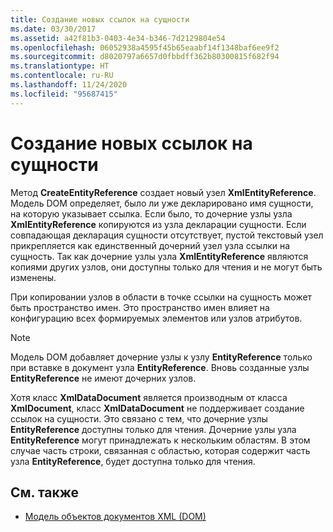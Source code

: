```yaml
---
title: Создание новых ссылок на сущности
ms.date: 03/30/2017
ms.assetid: a42f81b3-0403-4e34-b346-7d2129804e54
ms.openlocfilehash: 06052938a4595f45b65eaabf14f1348baf6ee9f2
ms.sourcegitcommit: d8020797a6657d0fbbdff362b80300815f682f94
ms.translationtype: HT
ms.contentlocale: ru-RU
ms.lasthandoff: 11/24/2020
ms.locfileid: "95687415"
---
```

# <a name="creating-new-entity-references"></a>Создание новых ссылок на сущности

Метод **CreateEntityReference** создает новый узел **XmlEntityReference**. Модель DOM определяет, было ли уже декларировано имя сущности, на которую указывает ссылка. Если было, то дочерние узлы узла **XmlEntityReference** копируются из узла декларации сущности. Если совпадающая декларация сущности отсутствует, пустой текстовый узел прикрепляется как единственный дочерний узел узла ссылки на сущность. Так как дочерние узлы узла **XmlEntityReference** являются копиями других узлов, они доступны только для чтения и не могут быть изменены.  
  
 При копировании узлов в области в точке ссылки на сущность может быть пространство имен. Это пространство имен влияет на конфигурацию всех формируемых элементов или узлов атрибутов.  
  
> [!NOTE]
> Модель DOM добавляет дочерние узлы к узлу **EntityReference** только при вставке в документ узла **EntityReference**. Вновь созданные узлы **EntityReference** не имеют дочерних узлов.  
  
 Хотя класс **XmlDataDocument** является производным от класса **XmlDocument**, класс **XmlDataDocument** не поддерживает создание ссылок на сущности. Это связано с тем, что дочерние узлы **EntityReference** доступны только для чтения. Дочерние узлы узла **EntityReference** могут принадлежать к нескольким областям. В этом случае часть строки, связанная с областью, которая содержит часть узла **EntityReference**, будет доступна только для чтения.  
  
## <a name="see-also"></a>См. также

- [Модель объектов документов XML (DOM)](xml-document-object-model-dom.md)
